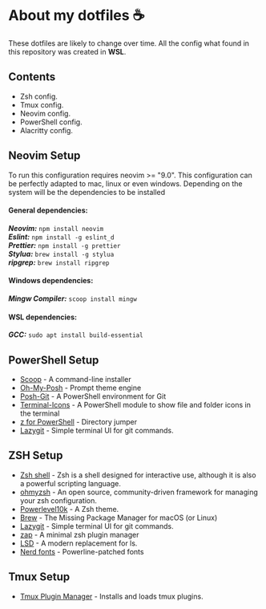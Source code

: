 # About my dotfiles ☕️

These dotfiles are likely to change over time. All the config what found in this repository was created in **WSL**.

## Contents

- Zsh config.
- Tmux config.
- Neovim config.
- PowerShell config.
- Alacritty config.

## Neovim Setup

To run this configuration requires neovim >= "9.0".
This configuration can be perfectly adapted to mac, linux or even windows. Depending on the system will be the dependencies to be installed

#### General dependencies:

**_Neovim:_** `npm install neovim` <br/>
**_Eslint:_** `npm install -g eslint_d` <br/>
**_Prettier:_** `npm install -g prettier` <br/>
**_Stylua:_** `brew install -g stylua` <br/>
**_ripgrep:_** `brew install ripgrep` <br/>

#### Windows dependencies:

**_Mingw Compiler:_** `scoop install mingw`

#### WSL dependencies:

**_GCC:_** `sudo apt install build-essential`

## PowerShell Setup

- [Scoop](https://scoop.sh/) - A command-line installer<br>
- [Oh-My-Posh](https://ohmyposh.dev/) - Prompt theme engine<br>
- [Posh-Git](https://github.com/dahlbyk/posh-git) - A PowerShell environment for Git<br>
- [Terminal-Icons](https://github.com/devblackops/Terminal-Icons) - A PowerShell module to show file and folder icons in the terminal<br>
- [z for PowerShell](https://www.powershellgallery.com/packages/z/1.1.9) - Directory jumper<br>
- [Lazygit](https://github.com/jesseduffield/lazygit) - Simple terminal UI for git commands.<br>

## ZSH Setup

- [Zsh shell](https://www.zsh.org/) - Zsh is a shell designed for interactive use, although it is also a powerful scripting language.<br>
- [ohmyzsh](https://github.com/ohmyzsh/ohmyzsh) - An open source, community-driven framework for managing your zsh configuration.<br>
- [Powerlevel10k](https://github.com/romkatv/powerlevel10k?tab=readme-ov-file#installation) - A Zsh theme.<br>
- [Brew](https://brew.sh/) - The Missing Package Manager for macOS (or Linux)<br>
- [Lazygit](https://github.com/jesseduffield/lazygit) - Simple terminal UI for git commands.<br>
- [zap](https://github.com/zap-zsh/zap) - A minimal zsh plugin manager<br>
- [LSD](https://github.com/lsd-rs/lsd) - A modern replacement for ls.<br>
- [Nerd fonts](https://github.com/ryanoasis/nerd-fonts) - Powerline-patched fonts<br>

## Tmux Setup

- [Tmux Plugin Manager](https://github.com/tmux-plugins/tpm) - Installs and loads tmux plugins.<br>
